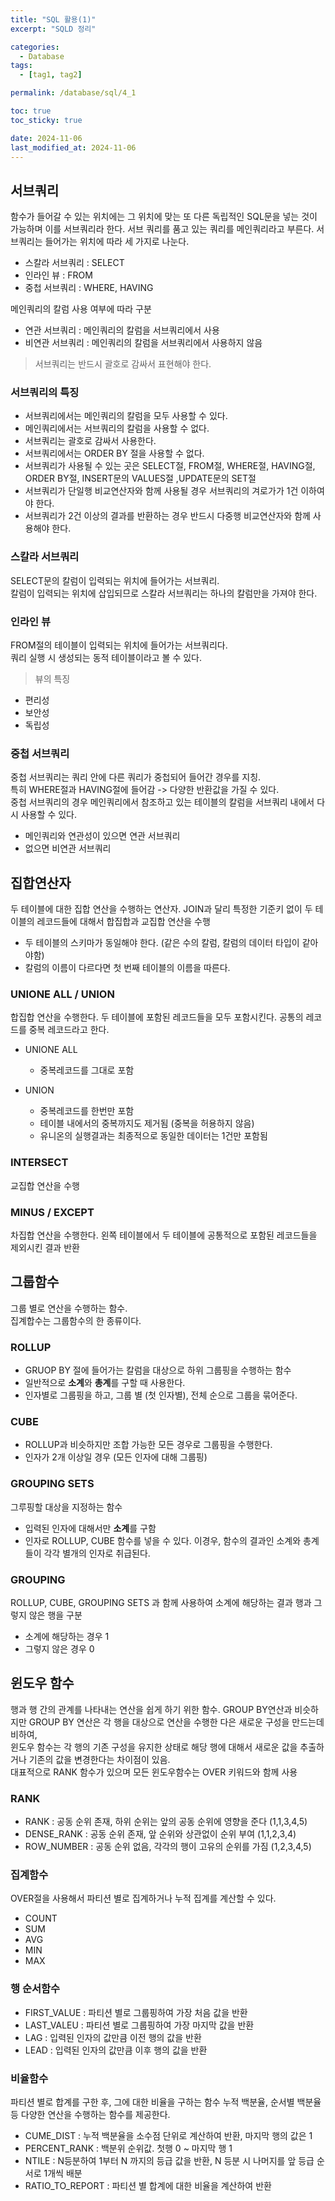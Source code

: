 ```yaml
---
title: "SQL 활용(1)"
excerpt: "SQLD 정리"

categories:
  - Database
tags:
  - [tag1, tag2]

permalink: /database/sql/4_1

toc: true
toc_sticky: true

date: 2024-11-06
last_modified_at: 2024-11-06
---
```


## 서브쿼리
함수가 들어갈 수 있는 위치에는 그 위치에 맞는 또 다른 독립적인 SQL문을 넣는 것이 가능하며 이를 서브쿼리라 한다.
서브 쿼리를 품고 있는 쿼리를 메인쿼리라고 부른다.
서브쿼리는 들어가는 위치에 따라 세 가지로 나눈다.
- 스칼라 서브쿼리 : SELECT 
- 인라인 뷰 : FROM
- 중첩 서브쿼리 : WHERE, HAVING

메인쿼리의 칼럼 사용 여부에 따라 구분
- 연관 서브쿼리 : 메인쿼리의 칼럼을 서브쿼리에서 사용
- 비연관 서브쿼리 : 메인쿼리의 칼럼을 서브쿼리에서 사용하지 않음

> 서브쿼리는 반드시 괄호로 감싸서 표현해야 한다.

### 서브쿼리의 특징
- 서브쿼리에서는 메인쿼리의 칼럼을 모두 사용할 수 있다.
- 메인쿼리에서는 서브쿼리의 칼럼을 사용할 수 없다.
- 서브쿼리는 괄호로 감싸서 사용한다.
- 서브쿼리에서는 ORDER BY 절을 사용할 수 없다.
- 서브쿼리가 사용될 수 있는 곳은 SELECT절, FROM절, WHERE절, HAVING절, ORDER BY절, INSERT문의 VALUES절 ,UPDATE문의 SET절
- 서브쿼리가 단일행 비교연산자와 함께 사용될 경우 서브쿼리의 겨로가가 1건 이하여야 한다.
- 서브쿼리가 2건 이상의 결과를 반환하는 경우 반드시 다중행 비교연산자와 함께 사용해야 한다.


### 스칼라 서브쿼리
SELECT문의 칼럼이 입력되는 위치에 들어가는 서브쿼리. <br/>
칼럼이 입력되는 위치에 삽입되므로 스칼라 서브쿼리는 하나의 칼럼만을 가져야 한다.

### 인라인 뷰
FROM절의 테이블이 입력되는 위치에 들어가는 서브쿼리다. <br/>
쿼리 실행 시 생성되는 동적 테이블이라고 볼 수 있다.

> 뷰의 특징
 - 편리성
 - 보안성
 - 독립성

### 중첩 서브쿼리
중첩 서브쿼리는 쿼리 안에 다른 쿼리가 중첩되어 들어간 경우를 지칭. <br/>
특히 WHERE절과 HAVING절에 들어감 -> 다양한 반환값을 가질 수 있다. <br/>
중첩 서브쿼리의 경우 메인쿼리에서 참조하고 있는 테이블의 칼럼을 서브쿼리 내에서 다시 사용할 수 있다.
- 메인쿼리와 연관성이 있으면 연관 서브쿼리
- 없으면 비연관 서브쿼리

## 집합연산자
두 테이블에 대한 집합 연산을 수행하는 연산자.
JOIN과 달리 특정한 기준키 없이 두 테이블의 레코드들에 대해서 합집합과 교집합 연산을 수행
- 두 테이블의 스키마가 동일해야 한다. (같은 수의 칼럼, 칼럼의 데이터 타입이 같아야함)
- 칼럼의 이름이 다르다면 첫 번째 테이블의 이름을 따른다.

### UNIONE ALL / UNION
합집합 연산을 수행한다. 두 테이블에 포함된 레코드들을 모두 포함시킨다.
공통의 레코드를 중복 레코드라고 한다.

- UNIONE ALL
  - 중복레코드를 그대로 포함

- UNION
  - 중복레코드를 한번만 포함
  - 테이블 내에서의 중복까지도 제거됨 (중복을 허용하지 않음)
  - 유니온의 실행결과는 최종적으로 동일한 데이터는 1건만 포함됨

### INTERSECT
교집합 연산을 수행

### MINUS / EXCEPT
차집합 연산을 수행한다. 왼쪽 테이블에서 두 테이블에 공통적으로 포함된 레코드들을 제외시킨 결과 반환

## 그룹함수
그룹 별로 연산을 수행하는 함수. <br/>
집계합수는 그룹함수의 한 종류이다.

### ROLLUP
- GRUOP BY 절에 들어가는 칼럼을 대상으로 하위 그룹핑을 수행하는 함수
- 일반적으로 **소계**와 **총계**를 구할 때 사용한다.
- 인자별로 그룹핑을 하고, 그룹 별 (첫 인자별), 전체 순으로 그룹을 묶어준다. 

### CUBE
- ROLLUP과 비슷하지만 조합 가능한 모든 경우로 그룹핑을 수행한다.
- 인자가 2개 이상일 경우 (모든 인자에 대해 그룹핑)

### GROUPING SETS
그루핑할 대상을 지정하는 함수
- 입력된 인자에 대해서만 **소계**를 구함
- 인자로 ROLLUP, CUBE 함수를 넣을 수 있다. 이경우, 함수의 결과인 소계와 총계들이 각각 별개의 인자로 취급된다.

### GROUPING
ROLLUP, CUBE, GROUPING SETS 과 함께 사용하여 소계에 해당하는 결과 행과 그렇지 않은 행을 구분 <br/>
- 소계에 해당하는 경우 1
- 그렇지 않은 경우 0

## 윈도우 함수

행과 행 간의 관계를 나타내는 연산을 쉽게 하기 위한 함수.
GROUP BY연산과 비슷하지만 GROUP BY 연산은 각 행을 대상으로 연산을 수행한 다은 새로운 구성을 만드는데 비하여, <br/>
윈도우 함수는 각 행의 기존 구성을 유지한 상태로 해당 행에 대해서 새로운 값을 추출하거나 기존의 값을 변경한다는 차이점이 있음. <br/>
대표적으로 RANK 함수가 있으며 모든 윈도우함수는 OVER 키워드와 함께 사용

### RANK
- RANK : 공동 순위 존재, 하위 순위는 앞의 공동 순위에 영향을 준다 (1,1,3,4,5)
- DENSE_RANK : 공동 순위 존재, 앞 순위와 상관없이 순위 부여 (1,1,2,3,4)
- ROW_NUMBER : 공동 순위 없음, 각각의 행이 고유의 순위를 가짐 (1,2,3,4,5)

### 집계함수
OVER절을 사용해서 파티션 별로 집계하거나 누적 집계를 계산할 수 있다.
- COUNT
- SUM
- AVG
- MIN
- MAX

### 행 순서함수
- FIRST_VALUE : 파티션 별로 그룹핑하여 가장 처음 값을 반환
- LAST_VALEU : 파티션 별로 그룹핑하여 가장 마지막 값을 반환
- LAG : 입력된 인자의 값만큼 이전 행의 값을 반환
- LEAD : 입력된 인자의 값만큼 이후 행의 값을 반환

### 비율함수
파티션 별로 합계를 구한 후, 그에 대한 비율을 구하는 함수
누적 백분율, 순서별 백분율 등 다양한 연산을 수행하는 함수를 제공한다.
- CUME_DIST : 누적 백분율을 소수점 단위로 계산하여 반환, 마지막 행의 값은 1
- PERCENT_RANK : 백분위 순위값. 첫행 0 ~ 마지막 행 1
- NTILE : N등분하여 1부터 N 까지의 등급 값을 반환, N 등분 시 나머지를 앞 등급 순서로 1개씩 배분
- RATIO_TO_REPORT : 파티션 별 합계에 대한 비율을 계산하여 반환